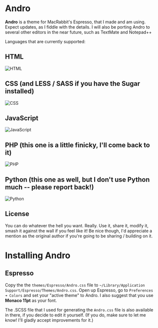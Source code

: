 # Andro

**Andro** is a theme for MacRabbit's Espresso, that I made and am using. Expect updates, as I fiddle with the details.
I will also be porting Andro to several other editors in the near future, such as TextMate and Notepad++

Languages that are currently supported:

## HTML 
![HTML](https://github.com/cyrilmengin/andro/raw/master/examples/AndroExampleHTML.png)

## CSS (and LESS / SASS if you have the Sugar installed) 
![CSS](https://github.com/cyrilmengin/andro/raw/master/examples/AndroExampleCSS.png)

## JavaScript 
![JavaScript](https://github.com/cyrilmengin/andro/raw/master/examples/AndroExampleJS.png)

## PHP (this one is a little finicky, I'll come back to it)
![PHP](https://github.com/cyrilmengin/andro/raw/master/examples/AndroExamplePHP.png)

## Python (this one as well, but I don't use Python much -- please report back!)
![Python](https://github.com/cyrilmengin/andro/raw/master/examples/AndroExamplePython.png)

License
-------

You can do whatever the hell you want. Really.
Use it, share it, modify it, smash it against the wall if you feel like it!
Be nice though, I'd appreciate a mention as the original author if you're going to be sharing / building on it.

# Installing Andro

Espresso
--------

Copy the the ``themes/Espresso/Andro.css`` file to ``~/Library/Application Support/Espresso/Themes/Andro.css``.
Open up Espresso,  go to ``Preferences ➜ Colors`` and set your "active theme" to Andro.
I also suggest that you use **Monaco 11pt** as your font.

The .SCSS file that I used for generating the ``Andro.css`` file is also available in there, if you decide to edit it yourself.
(If you do, make sure to let me know! I'll gladly accept improvements for it.)